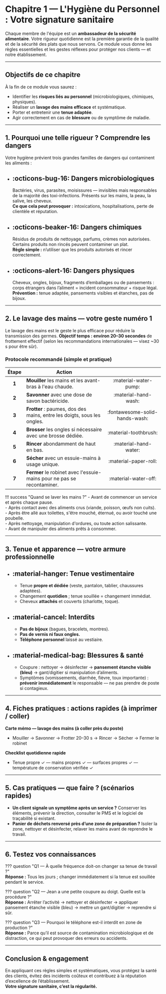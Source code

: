 # Chapitre 1 — L'Hygiène du Personnel : Votre signature sanitaire

Chaque membre de l'équipe est un **ambassadeur de la sécurité alimentaire**. Votre rigueur quotidienne est la première garantie de la qualité et de la sécurité des plats que nous servons. Ce module vous donne les règles essentielles et les gestes réflexes pour protéger nos clients — et notre établissement.

---

## Objectifs de ce chapitre
À la fin de ce module vous saurez :
- Identifier les **risques liés au personnel** (microbiologiques, chimiques, physiques).  
- Réaliser un **lavage des mains efficace** et systématique.  
- Porter et entretenir une **tenue adaptée**.  
- Agir correctement en cas de **blessure** ou de symptôme de maladie.  

---

## 1. Pourquoi une telle rigueur ? Comprendre les dangers

Votre hygiène prévient trois grandes familles de dangers qui contaminent les aliments :

<div class="grid cards" markdown>

-   __:octicons-bug-16: Dangers microbiologiques__  
    ---  
    Bactéries, virus, parasites, moisissures — invisibles mais responsables de la majorité des toxi-infections. Présents sur les mains, la peau, la salive, les cheveux.  
    **Ce que cela peut provoquer :** intoxications, hospitalisations, perte de clientèle et réputation.

-   __:octicons-beaker-16: Dangers chimiques__  
    ---  
    Résidus de produits de nettoyage, parfums, crèmes non autorisées. Certains produits non rincés peuvent contaminer un plat.  
    **Règle simple :** n’utiliser que les produits autorisés et rincer correctement.

-   __:octicons-alert-16: Dangers physiques__  
    ---  
    Cheveux, ongles, bijoux, fragments d’emballages ou de pansements : corps étrangers dans l’aliment = incident consommateur + risque légal.  
    **Prévention :** tenue adaptée, pansements visibles et étanches, pas de bijoux.

</div>

---

## 2. Le lavage des mains — votre geste numéro 1

Le lavage des mains est le geste le plus efficace pour réduire la transmission des germes. **Objectif temps : environ 20–30 secondes** de frottement effectif (selon les recommandations internationales — visez ~30 s pour être sûr).

### Protocole recommandé (simple et pratique)
| Étape | Action |  |
| :---: | --- | :---: |
| **1** | **Mouiller** les mains et les avant-bras à l'eau chaude. | :material-water-pump: |
| **2** | **Savonner** avec une dose de savon bactéricide. | :material-hand-wash: |
| **3** | **Frotter** : paumes, dos des mains, entre les doigts, sous les ongles. |:fontawesome-solid-hands-wash: |
| **4** | **Brosser** les ongles si nécessaire avec une brosse dédiée. | :material-toothbrush: |
| **5** | **Rincer** abondamment de haut en bas. | :material-hand-water: |
| **6** | **Sécher** avec un essuie-mains à usage unique. | :material-paper-roll: |
| **7** | **Fermer** le robinet avec l'essuie-mains pour ne pas se recontaminer. | :material-water-off: |

!!! success "Quand se laver les mains ?"
    - Avant de commencer un service et après chaque pause.  
    - Après contact avec des aliments crus (viande, poisson, œufs non cuits).  
    - Après être allé aux toilettes, s'être mouché, éternué, ou avoir touché une poubelle.  
    - Après nettoyage, manipulation d'ordures, ou toute action salissante.  
    - Avant de manipuler des aliments prêts à consommer.

---

## 3. Tenue et apparence — votre armure professionnelle

<div class="grid cards" markdown>

-   __:material-hanger: Tenue vestimentaire__  
    ---  
    - Tenue **propre et dédiée** (veste, pantalon, tablier, chaussures adaptées).  
    - Changement **quotidien** ; tenue souillée = changement immédiat.  
    - Cheveux **attachés** et couverts (charlotte, toque).

-   __:material-cancel: Interdits__  
    ---  
    - **Pas de bijoux** (bagues, bracelets, montres).  
    - **Pas de vernis ni faux ongles.**  
    - **Téléphone personnel** laissé au vestiaire.

-   __:material-medical-bag: Blessures & santé__  
    ---  
    - Coupure : nettoyer → désinfecter → **pansement étanche visible (bleu)** → gant/digitier si manipulation d’aliments.  
    - Symptômes (vomissements, diarrhée, fièvre, toux importante) : **prévenir immédiatement** le responsable — ne pas prendre de poste si contagieux.

</div>

---

## 4. Fiches pratiques : actions rapides (à imprimer / coller)

**Carte mémo — lavage des mains (à coller près du poste)**
- Mouiller → Savonner → Frotter 20–30 s → Rincer → Sécher → Fermer le robinet

**Checklist quotidienne rapide**
- Tenue propre ✓ — mains propres ✓ — surfaces propres ✓ — température de conservation vérifiée ✓

---

## 5. Cas pratiques — que faire ? (scénarios rapides)
- **Un client signale un symptôme après un service ?** Conserver les éléments, prévenir la direction, consulter le PMS et le logiciel de traçabilité si existant.  
- **Panier de déchets renversé près d’une zone de préparation ?** Isoler la zone, nettoyer et désinfecter, relaver les mains avant de reprendre le travail.

---

## 6. Testez vos connaissances

??? question "Q1 — À quelle fréquence doit-on changer sa tenue de travail ?"  
    **Réponse :** Tous les jours ; changer immédiatement si la tenue est souillée pendant le service.

??? question "Q2 — Jean a une petite coupure au doigt. Quelle est la procédure ?"  
    **Réponse :** Arrêter l’activité → nettoyer et désinfecter → appliquer pansement étanche visible (bleu) → mettre un gant/digitier → reprendre si sûr.

??? question "Q3 — Pourquoi le téléphone est-il interdit en zone de production ?"  
    **Réponse :** Parce qu’il est source de contamination microbiologique et de distraction, ce qui peut provoquer des erreurs ou accidents.

---

## Conclusion & engagement
En appliquant ces règles simples et systématiques, vous protégez la santé des clients, évitez des incidents coûteux et contribuez à la réputation d’excellence de l’établissement.  
**Votre signature sanitaire, c’est la régularité.**